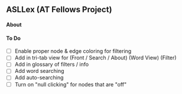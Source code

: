## ASLLex (AT Fellows Project)

#### About

#### To Do
- [ ] Enable proper node & edge coloring for filtering
- [ ] Add in tri-tab view for (Front / Search / About) (Word View) (Filter)
- [ ] Add in glossary of filters / info
- [ ] Add word searching
- [ ] Add auto-searching
- [ ] Turn on "null clicking" for nodes that are "off"
